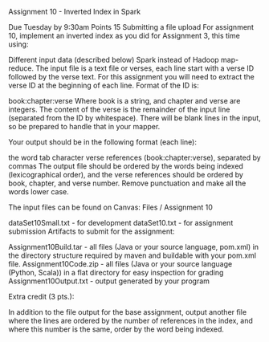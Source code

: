 Assignment 10 - Inverted Index in Spark

Due Tuesday by 9:30am  Points 15  Submitting a file upload
For assignment 10, implement an inverted index as you did for Assignment 3, this time using:

Different input data (described below)
Spark instead of Hadoop map-reduce.
The input file is a text file or verses, each line start with a verse ID followed by the verse text. For this assignment you will need to extract the verse ID at the beginning of each line. Format of the ID is:

 book:chapter:verse
Where book is a string, and chapter and verse are integers. The content of the verse is the remainder of the input line (separated from the ID by whitespace). There will be blank lines in the input, so be prepared to handle that in your mapper.

Your output should be in the following format (each line):

the word
tab character
verse references (book:chapter:verse), separated by commas
The output file should be ordered by the words being indexed (lexicographical order), and the verse references should be ordered by book, chapter, and verse number. Remove punctuation and make all the words lower case.

The input files can be found on Canvas: Files / Assignment 10

dataSet10Small.txt - for development
dataSet10.txt - for assignment submission 
Artifacts to submit for the assignment:

Assignment10Build.tar - all files (Java or your source language, pom.xml) in the directory structure required by maven and buildable with your pom.xml file.
Assignment10Code.zip - all files (Java or your source language (Python, Scala)) in a flat directory for easy inspection for grading
Assignment10Output.txt - output generated by your program
 

Extra credit (3 pts.):

In addition to the file output for the base assignment, output another file where the lines are ordered by the number of references in the index, and where this number is the same, order by the word being indexed.